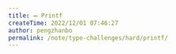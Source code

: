 ```yaml
---
title: ➖ Printf
createTime: 2022/12/01 07:46:27
author: pengzhanbo
permalink: /note/type-challenges/hard/printf/
---
```

